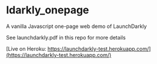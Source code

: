 # ldarkly_onepage

A vanilla Javascript one-page web demo of LaunchDarkly  

See launchdarkly.pdf in this repo for more details

[Live on Heroku: https://launchdarkly-test.herokuapp.com/](https://launchdarkly-test.herokuapp.com/)
